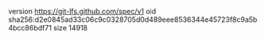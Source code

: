 version https://git-lfs.github.com/spec/v1
oid sha256:d2e0845ad33c06c9c0328705d0d489eee8536344e45723f8c9a5b4bcc86bdf71
size 14918
